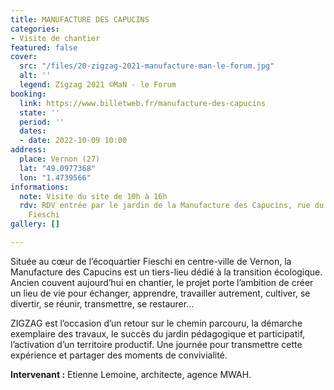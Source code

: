```yaml
---
title: MANUFACTURE DES CAPUCINS
categories:
- Visite de chantier
featured: false
cover:
  src: "/files/20-zigzag-2021-manufacture-man-le-forum.jpg"
  alt: ''
  legend: Zigzag 2021 ©MaN - le Forum
booking:
  link: https://www.billetweb.fr/manufacture-des-capucins
  state: ''
  period: ''
  dates:
  - date: 2022-10-09 10:00
address:
  place: Vernon (27)
  lat: "49.0977368"
  lon: "1.4739566"
informations:
  note: Visite du site de 10h à 16h
  rdv: RDV entrée par le jardin de la Manufacture des Capucins, rue du Colonel Théodore
    Fieschi
gallery: []

---
```

Située au cœur de l’écoquartier Fieschi en centre-ville de Vernon, la Manufacture des Capucins est un tiers-lieu dédié à la transition écologique. Ancien couvent aujourd’hui en chantier, le projet porte l’ambition de créer un lieu de vie pour échanger, apprendre, travailler autrement, cultiver, se divertir, se réunir, transmettre, se restaurer…

ZIGZAG est l’occasion d’un retour sur le chemin parcouru, la démarche exemplaire des travaux, le succès du jardin pédagogique et participatif, l’activation d’un territoire productif. Une journée pour transmettre cette expérience et partager des moments de convivialité.

**Intervenant :** Etienne Lemoine, architecte, agence MWAH.